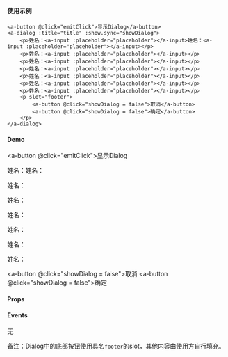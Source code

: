 <docs-header :active="headerActive"></docs-header>

<div class="docs-container">
	<docs-sidebar :active="sidebarActive"></docs-sidebar>
	<div class="docs-content">

#### 使用示例

	<a-button @click="emitClick">显示Dialog</a-button>
	<a-dialog :title="title" :show.sync="showDialog">
		<p>姓名：<a-input :placeholder="placeholder"></a-input>姓名：<a-input :placeholder="placeholder"></a-input></p>
		<p>姓名：<a-input :placeholder="placeholder"></a-input></p>
		<p>姓名：<a-input :placeholder="placeholder"></a-input></p>
		<p>姓名：<a-input :placeholder="placeholder"></a-input></p>
		<p>姓名：<a-input :placeholder="placeholder"></a-input></p>
		<p>姓名：<a-input :placeholder="placeholder"></a-input></p>
		<p>姓名：<a-input :placeholder="placeholder"></a-input></p>
		<p slot="footer">
			<a-button @click="showDialog = false">取消</a-button>
			<a-button @click="showDialog = false">确定</a-button>
		</p>
	</a-dialog>

#### Demo

<a-button @click="emitClick">显示Dialog</a-button>
<a-dialog :title="title" :show.sync="showDialog">
	<p>姓名：<a-input :placeholder="placeholder"></a-input>姓名：<a-input :placeholder="placeholder"></a-input></p>
	<p>姓名：<a-input :placeholder="placeholder"></a-input></p>
	<p>姓名：<a-input :placeholder="placeholder"></a-input></p>
	<p>姓名：<a-input :placeholder="placeholder"></a-input></p>
	<p>姓名：<a-input :placeholder="placeholder"></a-input></p>
	<p>姓名：<a-input :placeholder="placeholder"></a-input></p>
	<p>姓名：<a-input :placeholder="placeholder"></a-input></p>
	<p slot="footer">
		<a-button @click="showDialog = false">取消</a-button>
		<a-button @click="showDialog = false">确定</a-button>
	</p>
</a-dialog>

#### Props

<a-table :tableData="propTableData" :tableHead="propTableHead"></a-table>

#### Events

无

备注：Dialog中的底部按钮使用具名`footer`的slot，其他内容由使用方自行填充。

</div>
</div>

<script>
	import Head from '../../common/table.js'
	export default {
		data() {
			return {
				sidebarActive: '/#/docs/dialog',
				headerActive: 'docs',
				title: '标题',
				placeholder: '请输入姓名',
				showDialog: false,
				propTableData: [
					{
						name: "title",
						description: "弹出框的title",
						type: "String",
						necessary: "否",
						double: "否",
						default: "''"
					},
					{
						name: "show",
						description: "是否展示Dialog",
						type: "Boolean",
						necessary: "否",
						double: "否",
						default: "false"
					}

				],
				propTableHead: Head.propHead,
				eventTableData: [
					{
						name: "click",
						description: "按钮点击之后触发的事件",
						param: "无"
					}
				],
				eventTableHead: Head.eventHead
			}
		},
		methods: {
			emitClick() {
				this.showDialog = true;
			}
		}
	}
</script>